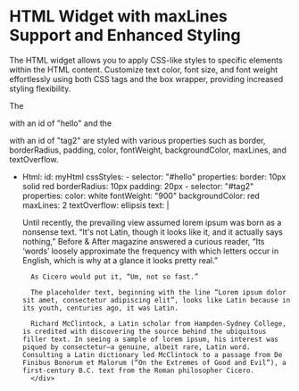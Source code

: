 # HTML Widget with maxLines Support and Enhanced Styling

The HTML widget allows you to apply CSS-like styles to specific elements within the HTML content. Customize text color, font size, and font weight effortlessly using both CSS tags and the box wrapper, providing increased styling flexibility. 

The <div> with an id of "hello" and the <p> with an id of "tag2" are styled with various properties such as border, borderRadius, padding, color, fontWeight, backgroundColor, maxLines, and textOverflow.

- Html:
    id: myHtml
    cssStyles:
        - selector: "#hello"
        properties:
            border: 10px solid red
            borderRadius: 10px
            padding: 20px
        - selector: "#tag2"
        properties:
            color: white
            fontWeight: "900"
            backgroundColor: red
            maxLines: 2
            textOverflow: ellipsis
    text: |
        <div id="hello">
        <p id="tag2">Until recently, the prevailing view assumed lorem ipsum was born as a nonsense text. “It's not Latin, though it looks like it, and it actually says nothing,” Before & After magazine answered a curious reader, “Its ‘words’ loosely approximate the frequency with which letters occur in English, which is why at a glance it looks pretty real.”</p>

        As Cicero would put it, “Um, not so fast.”

        The placeholder text, beginning with the line “Lorem ipsum dolor sit amet, consectetur adipiscing elit”, looks like Latin because in its youth, centuries ago, it was Latin.

        Richard McClintock, a Latin scholar from Hampden-Sydney College, is credited with discovering the source behind the ubiquitous filler text. In seeing a sample of lorem ipsum, his interest was piqued by consectetur—a genuine, albeit rare, Latin word. Consulting a Latin dictionary led McClintock to a passage from De Finibus Bonorum et Malorum (“On the Extremes of Good and Evil”), a first-century B.C. text from the Roman philosopher Cicero.
        </div>
